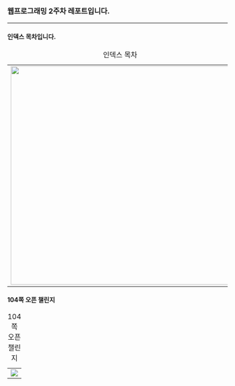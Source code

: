 <h3>웹프로그래밍 2주차 레포트입니다.</h3>
<hr>
<h4>인덱스 목차입니다.</h4>
<table>
  <caption>인덱스 목차</caption>
  <tbody>
    <tr>
      <td><img width="500" src="https://github.com/donghwanJ/Webprogramming/assets/144616736/03f507a4-169a-4da1-8fa2-89cbc09e7f96"></td>
    </tr>
  </tbody>
</table>
<h4>104쪽 오픈 챌린지</h4>
<table>
  <caption>104쪽 오픈 챌린지</caption>
  <tbody>
    <tr>
      <td><img src=</td>
    </tr>
  </tbody>
</table>
